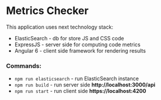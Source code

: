 # Metrics Checker

This application uses next technology stack:
- ElasticSearch - db for store JS and CSS code
- ExpressJS - server side for computing code metrics
- Angular 6 - client side framework for rendering results

### Commands:
- `npm run elasticsearch` - run ElasticSearch instance
- `npm run build` - run server side **http://localhost:3000/api**
- `npm run start` - run client side **https://localhost:4200**
